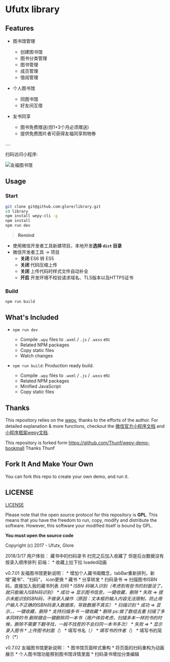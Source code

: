 # Ufutx library

## Features

* 图书馆管理
  - 创建图书馆
  - 图书分类管理
  - 图书管理
  - 成员管理
  - 借阅管理

* 个人图书馆
  - 同图书馆
  - 好友间互借

* 友书同享
  - 图书免费赠送(但1+3个月必须赠送)
  - 提供免费图片者可获得友福同享购物券

....

扫码访问小程序:

![友福图书馆](https://library.ufutx.com/imgs/mp_library.jpg)


## Usage

### Start

``` bash
git clone git@github.com:glore/library.git
cd library
npm install wepy-cli -g
npm install
npm run dev
```

> **Remind**

- 使用微信开发者工具新建项目，本地开发**选择 `dist` 目录**
- 微信开发者工具 -> 项目
  - **关闭** ES6 转 ES5
  - **关闭** 代码压缩上传
  - **关闭** 上传代码时样式文件自动补全
  - **开启** 开发环境不校验请求域名、TLS版本以及HTTPS证书


### Build
```
npm run build
```


## What's Included

- `npm run dev`
  - Compile `.wpy` files to `.wxml` / `.js` / `.wxss` etc
  - Related NPM packages
  - Copy static files
  - Watch changes

- `npm run build`: Production ready build.
  - Compile `.wpy` files to `.wxml` / `.js` / `.wxss` etc
  - Related NPM packages
  - Minified JavaScript
  - Copy static files



## Thanks

This repository relies on the [wepy](https://github.com/wepyjs/wepy), thanks to the efforts of the author.
For detailed explanation & more functions, checkout the [微信官方小程序文档](https://mp.weixin.qq.com/debug/wxadoc/dev/api/) and [小程序框架wepy文档](https://wepyjs.github.io/wepy/).

This repository is forked form https://github.com/Thunf/wepy-demo-bookmall Thanks Thunf


## Fork It And Make Your Own

You can fork this repo to create your own demo, and run it.



## LICENSE

[LICENSE](https://github.com/Thunf/wepy-demo-bookmall/blob/master/LICENSE)

Please note that the open source protocol for this repository is **GPL**. This means that you have the freedom to run, copy, modify and distribute the software. However, this software your modified itself is bound by GPL.

**You must open the source code**

Copyright (c) 2017 - Ufutx, Glore



2018/3/17
  用户体验： 藏书中的扫码录书 扫完之后加入收藏了 但是后台数据没有按录入顺序排列
  前端：
    * 收藏上拉下拉 loaded动画



v0.7.01 友福图书馆更新说明：
    * 增加个人藏书阁概念，tabBar重新排列，新增"藏书"、"扫码"， icon更换
    * 藏书
      * 分享转发
      * 扫码录书 => 扫描图书ISBN码，直接加入我的藏书列表
    *扫码
      * ISBN 码输入识别（考虑到有些书的封面没了，就只能输入ISBN码识别）
        * 成功 => 显示图书信息，一键收藏，删除
        * 失败 => 提示未能识别ISBN码，不做录入操作（原因：文本框的输入内容无法限制，防止用户输入不正确的ISBN码录入数据库，导致数据不真实）
      * 扫描识别
        * 成功 => 显示，，一键收藏，删除
          * 支持扫描多书 一键收藏
          * 删除 ps:做了数组去重 扫描了多本同样的书 删除键会一键删除同一本书（用户体验考虑，扫描多本一样的书的时候，删除不需要下翻寻找，一般不找茬的不会扫同一本书多次）
        * 失败 =>
          * 显示录入图书
            * 上传图书封面（*）
            * 填写书名（*）
            * 填写书的作者（*）
            * 填写书的简介（*）



v0.7.02 友福图书馆更新说明：
    * 图书馆页面样式重构
    * 将页面的扫码重构为动画展示
    * 个人图书馆功能移到图书馆详情里面
    * 扫码录书增加分类编辑

